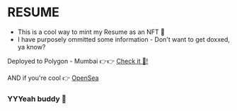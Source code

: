 # RESUME

- This is a cool way to mint my Resume as an NFT 🤯
- I have purposely ommitted some information - Don't want to get doxxed, ya know?

Deployed to Polygon - Mumbai 👉👉 [Check it 🤙!]()

AND if you're cool 👉 [OpenSea]()

### YYYeah buddy 💪
